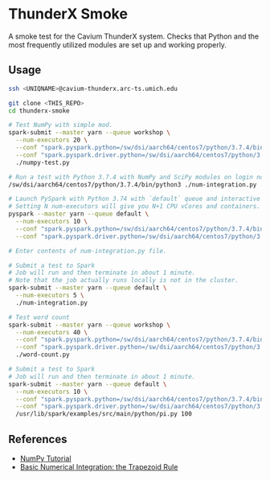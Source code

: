 # ThunderX Smoke

A smoke test for the Cavium ThunderX system. Checks that Python and the most frequently utilized modules are set up and working properly.

## Usage

```bash
ssh <UNIQNAME>@cavium-thunderx.arc-ts.umich.edu

git clone <THIS_REPO>
cd thunderx-smoke

# Test NumPy with simple mod.
spark-submit --master yarn --queue workshop \
  --num-executors 20 \
  --conf "spark.pyspark.python=/sw/dsi/aarch64/centos7/python/3.7.4/bin/python3" \
  --conf "spark.pyspark.driver.python=/sw/dsi/aarch64/centos7/python/3.7.4/bin/python3" \
  ./numpy-test.py

# Run a test with Python 3.7.4 with NumPy and SciPy modules on login node.
/sw/dsi/aarch64/centos7/python/3.7.4/bin/python3 ./num-integration.py

# Launch PySpark with Python 3.74 with `default` queue and interactive console
# Setting N num-executors will give you N+1 CPU vCores and containers.
pyspark --master yarn --queue default \
  --num-executors 10 \
  --conf "spark.pyspark.python=/sw/dsi/aarch64/centos7/python/3.7.4/bin/python3" \
  --conf "spark.pyspark.driver.python=/sw/dsi/aarch64/centos7/python/3.7.4/bin/python3"

# Enter contents of num-integration.py file.

# Submit a test to Spark
# Job will run and then terminate in about 1 minute.
# Note that the job actually runs locally is not in the cluster.
spark-submit --master yarn --queue default \
  --num-executors 5 \
  ./num-integration.py

# Test word count
spark-submit --master yarn --queue workshop \
  --num-executors 40 \
  --conf "spark.pyspark.python=/sw/dsi/aarch64/centos7/python/3.7.4/bin/python3" \
  --conf "spark.pyspark.driver.python=/sw/dsi/aarch64/centos7/python/3.7.4/bin/python3" \
  ./word-count.py

# Submit a test to Spark
# Job will run and then terminate in about 1 minute.
spark-submit --master yarn --queue default \
  --num-executors 10 \
  --conf "spark.pyspark.python=/sw/dsi/aarch64/centos7/python/3.7.4/bin/python3" \
  --conf "spark.pyspark.driver.python=/sw/dsi/aarch64/centos7/python/3.7.4/bin/python3" \
  /usr/lib/spark/examples/src/main/python/pi.py 100
```

## References

- [NumPy Tutorial](https://cs231n.github.io/python-numpy-tutorial/)
- [Basic Numerical Integration: the Trapezoid Rule](https://nbviewer.jupyter.org/github/ipython/ipython/blob/master/examples/IPython%20Kernel/Trapezoid%20Rule.ipynb)
